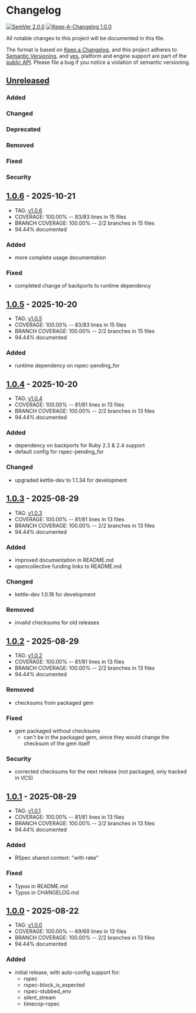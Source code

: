 # Changelog

[![SemVer 2.0.0][📌semver-img]][📌semver] [![Keep-A-Changelog 1.0.0][📗keep-changelog-img]][📗keep-changelog]

All notable changes to this project will be documented in this file.

The format is based on [Keep a Changelog][📗keep-changelog],
and this project adheres to [Semantic Versioning](https://semver.org/spec/v2.0.0.html),
and [yes][📌major-versions-not-sacred], platform and engine support are part of the [public API][📌semver-breaking].
Please file a bug if you notice a violation of semantic versioning.

[📌semver]: https://semver.org/spec/v2.0.0.html
[📌semver-img]: https://img.shields.io/badge/semver-2.0.0-FFDD67.svg?style=flat
[📌semver-breaking]: https://github.com/semver/semver/issues/716#issuecomment-869336139
[📌major-versions-not-sacred]: https://tom.preston-werner.com/2022/05/23/major-version-numbers-are-not-sacred.html
[📗keep-changelog]: https://keepachangelog.com/en/1.0.0/
[📗keep-changelog-img]: https://img.shields.io/badge/keep--a--changelog-1.0.0-FFDD67.svg?style=flat

## [Unreleased]

### Added

### Changed

### Deprecated

### Removed

### Fixed

### Security

## [1.0.6] - 2025-10-21

- TAG: [v1.0.6][1.0.6t]
- COVERAGE: 100.00% -- 83/83 lines in 15 files
- BRANCH COVERAGE: 100.00% -- 2/2 branches in 15 files
- 94.44% documented

### Added

- more complete usage documentation

### Fixed

- completed change of backports to runtime dependency

## [1.0.5] - 2025-10-20

- TAG: [v1.0.5][1.0.5t]
- COVERAGE: 100.00% -- 83/83 lines in 15 files
- BRANCH COVERAGE: 100.00% -- 2/2 branches in 15 files
- 94.44% documented

### Added

- runtime dependency on rspec-pending_for

## [1.0.4] - 2025-10-20

- TAG: [v1.0.4][1.0.4t]
- COVERAGE: 100.00% -- 81/81 lines in 13 files
- BRANCH COVERAGE: 100.00% -- 2/2 branches in 13 files
- 94.44% documented

### Added

- dependency on backports for Ruby 2.3 & 2.4 support
- default config for rspec-pending_for

### Changed

- upgraded kettle-dev to 1.1.34 for development

## [1.0.3] - 2025-08-29

- TAG: [v1.0.3][1.0.3t]
- COVERAGE: 100.00% -- 81/81 lines in 13 files
- BRANCH COVERAGE: 100.00% -- 2/2 branches in 13 files
- 94.44% documented

### Added

- improved documentation in README.md
- opencollective funding links to README.md

### Changed

- kettle-dev 1.0.18 for development

### Removed

- invalid checksums for old releases

## [1.0.2] - 2025-08-29

- TAG: [v1.0.2][1.0.2t]
- COVERAGE: 100.00% -- 81/81 lines in 13 files
- BRANCH COVERAGE: 100.00% -- 2/2 branches in 13 files
- 94.44% documented

### Removed

- checksums from packaged gem

### Fixed

- gem packaged without checksums
  - can't be in the packaged gem, since they would change the checksum of the gem itself

### Security

- corrected checksums for the next release (not packaged, only tracked in VCS)

## [1.0.1] - 2025-08-29

- TAG: [v1.0.1][1.0.1t]
- COVERAGE: 100.00% -- 81/81 lines in 13 files
- BRANCH COVERAGE: 100.00% -- 2/2 branches in 13 files
- 94.44% documented

### Added

- RSpec shared context: "with rake"

### Fixed

- Typos in README.md
- Typos in CHANGELOG.md

## [1.0.0] - 2025-08-22

- TAG: [v1.0.0][1.0.0t]
- COVERAGE: 100.00% -- 69/69 lines in 13 files
- BRANCH COVERAGE: 100.00% -- 2/2 branches in 13 files
- 94.44% documented

### Added

- initial release, with auto-config support for:
  - rspec
  - rspec-block_is_expected
  - rspec-stubbed_env
  - silent_stream
  - timecop-rspec

[Unreleased]: https://github.com/kettle-rb/kettle-test/compare/v1.0.6...HEAD
[1.0.6]: https://github.com/kettle-rb/kettle-test/compare/v1.0.5...v1.0.6
[1.0.6t]: https://github.com/kettle-rb/kettle-test/releases/tag/v1.0.6
[1.0.5]: https://github.com/kettle-rb/kettle-test/compare/v1.0.4...v1.0.5
[1.0.5t]: https://github.com/kettle-rb/kettle-test/releases/tag/v1.0.5
[1.0.4]: https://github.com/kettle-rb/kettle-test/compare/v1.0.3...v1.0.4
[1.0.4t]: https://github.com/kettle-rb/kettle-test/releases/tag/v1.0.4
[1.0.3]: https://github.com/kettle-rb/kettle-test/compare/v1.0.2...v1.0.3
[1.0.3t]: https://github.com/kettle-rb/kettle-test/releases/tag/v1.0.3
[1.0.2]: https://github.com/kettle-rb/kettle-test/compare/v1.0.1...v1.0.2
[1.0.2t]: https://github.com/kettle-rb/kettle-test/releases/tag/v1.0.2
[1.0.1]: https://github.com/kettle-rb/kettle-test/compare/v1.0.0...v1.0.1
[1.0.1t]: https://github.com/kettle-rb/kettle-test/releases/tag/v1.0.1
[1.0.0]: https://github.com/kettle-rb/kettle-test/compare/baed02cf1ca1e0e8c75c11fd188edaf1a4f5f08b...v1.0.0
[1.0.0t]: https://github.com/kettle-rb/kettle-test/releases/tag/v1.0.0
